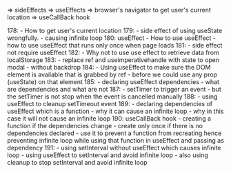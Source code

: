 => sideEffects
=> useEffects
=> browser's navigator to get user's current location
=> useCallBack hook

178:
    - How to get user's current location
179: 
    - side effect of using useState wrongfully.
    - causing infinite loop
180: useEffect
    - How to use useEffect
    - how to use useEffect that runs only once when page loads
181: 
    - side effect not require useEffect
182:
    - Why not to use use effect to retrieve data from localStorage
183:
    - replace ref and useimperativehandle with state to open modal
    - without backdrop
184:
    - Using useEffect to make sure the DOM element is available that is grabbed by ref
    - before we could use any prop (useState) on that element
185:
    - declaring useEffect dependencies
    - what are dependencies and what are not
187:
    - setTimer to trigger an event
    - but the setTimer is not stop when the event is cancelled manually
188:
    - using useEffect to cleanup setTimeout event
189:
    - declaring dependencies of useEffect which is a function
    - why it can cause an infinite loop
    - why in this case it will not cause an infinite loop
190: useCallBack hook
    - creating a function if the dependencies change
    - create only once if there is no dependencies declared
    - use it to prevent a function from recreating hence
      preventing infinite loop while using that function
      in useEffect and passing as dependency
191:
    - using setInterval without useEffect which causes infinite loop
    - using useEffect to setInterval and avoid infinite loop
    - also using cleanup to stop setInterval and avoid infinite loop


